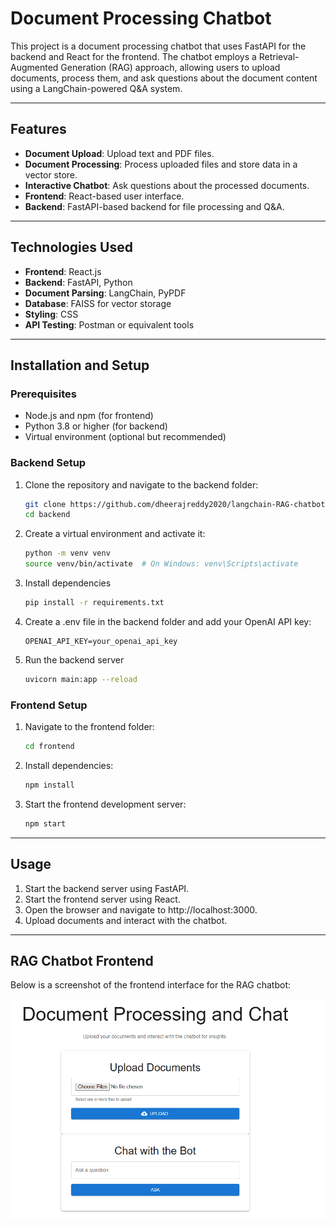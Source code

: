 # Document Processing Chatbot

This project is a document processing chatbot that uses FastAPI for the backend and React for the frontend. The chatbot employs a Retrieval-Augmented Generation (RAG) approach, allowing users to upload documents, process them, and ask questions about the document content using a LangChain-powered Q&A system.

---

## Features

- **Document Upload**: Upload text and PDF files.
- **Document Processing**: Process uploaded files and store data in a vector store.
- **Interactive Chatbot**: Ask questions about the processed documents.
- **Frontend**: React-based user interface.
- **Backend**: FastAPI-based backend for file processing and Q&A.

---

## Technologies Used

- **Frontend**: React.js
- **Backend**: FastAPI, Python
- **Document Parsing**: LangChain, PyPDF
- **Database**: FAISS for vector storage
- **Styling**: CSS
- **API Testing**: Postman or equivalent tools

---

## Installation and Setup

### Prerequisites

- Node.js and npm (for frontend)
- Python 3.8 or higher (for backend)
- Virtual environment (optional but recommended)

### Backend Setup

1. Clone the repository and navigate to the backend folder:
   ```bash
   git clone https://github.com/dheerajreddy2020/langchain-RAG-chatbot
   cd backend
   ```

2. Create a virtual environment and activate it:
   ```bash
   python -m venv venv
   source venv/bin/activate  # On Windows: venv\Scripts\activate
   ```

3. Install dependencies
   ```bash
   pip install -r requirements.txt
   ```

4. Create a .env file in the backend folder and add your OpenAI API key:
   ```plaintext
   OPENAI_API_KEY=your_openai_api_key
   ```

5. Run the backend server
   ```bash
   uvicorn main:app --reload
   ```

### Frontend Setup

1. Navigate to the frontend folder:
   ```bash
   cd frontend
   ```
   
2. Install dependencies:
   ```bash
   npm install
   ```

3. Start the frontend development server:
   ```bash
   npm start
   ```

---

## Usage

1. Start the backend server using FastAPI.
2. Start the frontend server using React.
3. Open the browser and navigate to http://localhost:3000.
4. Upload documents and interact with the chatbot.

---

## RAG Chatbot Frontend

Below is a screenshot of the frontend interface for the RAG chatbot:

![RAG Chatbot Frontend](./assets/RAG-chatbot-frontend.png)
